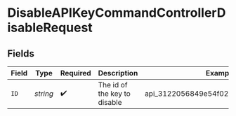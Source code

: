 # DisableAPIKeyCommandControllerDisableRequest


## Fields

| Field                                | Type                                 | Required                             | Description                          | Example                              |
| ------------------------------------ | ------------------------------------ | ------------------------------------ | ------------------------------------ | ------------------------------------ |
| `ID`                                 | *string*                             | :heavy_check_mark:                   | The id of the key to disable         | api_3122056849e54f02896a231f2508f8a7 |